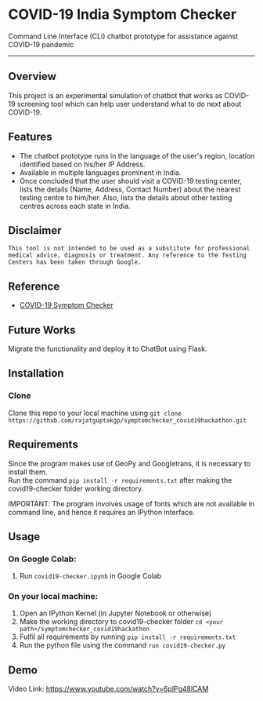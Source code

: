 # COVID-19 India Symptom Checker
Command Line Interface (CLi) chatbot prototype for assistance against COVID-19 pandemic

***
## Overview
This project is an experimental simulation of chatbot that works as COVID-19 screening tool which can help user understand what to do next about COVID-19.

## Features
- The chatbot prototype runs in the language of the user's region, location identified based on his/her IP Address.
- Available in multiple languages prominent in India.
- Once concluded that the user should visit a COVID-19 testing center, lists the details (Name, Address, Contact Number) about the nearest testing centre to him/her. Also, lists the details about other testing centres across each state in India. 

## Disclaimer 
```This tool is not intended to be used as a substitute for professional medical advice, diagnosis or treatment. Any reference to the Testing Centers has been taken through Google.```

## Reference
* [COVID-19 Symptom Checker](https://github.com/dylan-kuo/covid19-checker)

## Future Works
Migrate the functionality and deploy it to ChatBot using Flask.

## Installation
### Clone
Clone this repo to your local machine using `git clone https://github.com/rajatguptakgp/symptomchecker_covid19hackathon.git`

## Requirements
Since the program makes use of GeoPy and Googletrans, it is necessary to install them.<br /> 
Run the command `pip install -r requirements.txt` after making the covid19-checker folder working directory.<br /> 

IMPORTANT:  The program involves usage of fonts which are not available in command line, and hence it requires an IPython interface.

## Usage
### On Google Colab:
  1. Run `covid19-checker.ipynb` in Google Colab

### On your local machine:
  1. Open an IPython Kernel (in Jupyter Notebook or otherwise)
  2. Make the working directory to covid19-checker folder `cd <your path>/symptomchecker_covid19hackathon`<br />
  3. Fulfil all requirements by running `pip install -r requirements.txt`
  3. Run the python file using the command `run covid19-checker.py`

## Demo
Video Link: https://www.youtube.com/watch?v=6plPg48lCAM
